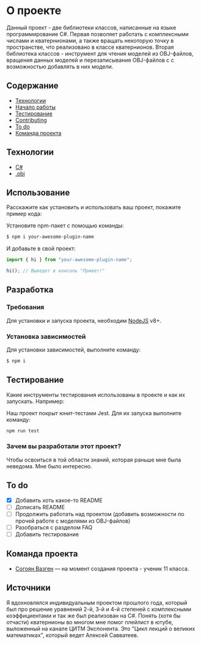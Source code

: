 # О проекте
Данный проект - две библиотеки классов, написанные на языке программирование C#. Первая позволяет работать с комплексными числами и кватернионами, а также вращать некоторую точку в пространстве, что реализовано в классе кватернионов. Вторая библиотека классов - инструмент для чтения моделей из OBJ-файлов, вращения данных моделей и перезаписывания OBJ-файлов с с возможностью добавлять в них модели.

## Содержание
- [Технологии](#технологии)
- [Начало работы](#начало-работы)
- [Тестирование](#тестирование)
- [Contributing](#contributing)
- [To do](#to-do)
- [Команда проекта](#команда-проекта)

## Технологии
- [C#](https://learn.microsoft.com/ru-ru/dotnet/csharp/)
- [.obj](https://en.wikipedia.org/wiki/Wavefront_.obj_file)

## Использование
Расскажите как установить и использовать ваш проект, покажите пример кода:

Установите npm-пакет с помощью команды:
```sh
$ npm i your-awesome-plugin-name
```

И добавьте в свой проект:
```typescript
import { hi } from "your-awesome-plugin-name";

hi(); // Выведет в консоль "Привет!"
```

## Разработка

### Требования
Для установки и запуска проекта, необходим [NodeJS](https://nodejs.org/) v8+.

### Установка зависимостей
Для установки зависимостей, выполните команду:
```sh
$ npm i
```

## Тестирование
Какие инструменты тестирования использованы в проекте и как их запускать. Например:

Наш проект покрыт юнит-тестами Jest. Для их запуска выполните команду:
```sh
npm run test
```

### Зачем вы разработали этот проект?
Чтобы освоиться в той области знаний, которая раньше мне была неведома. Мне было интересно.

## To do
- [x] Добавить хоть какое-то README
- [ ] Дописать README
- [ ] Продолжить работать над проектом (добавить возможности по прочей работе с моделями из OBJ-файлов)
- [ ] Разобраться с разделом FAQ
- [ ] Добавить тестирование

## Команда проекта
- [Согоян Вазген](https://t.me/iheaytdg) — на момент создания проекта - ученик 11 класса.

## Источники
Я вдохновлялся индивидуальным проектом прошлого года, который был про решение уравнений 2-й, 3-й и 4-й степеней с комплексными коэффициентами и так же был реализован на C#․ Понять (хотя бы отчасти) кватернионы во многом мне помог плейлист в ютубе, выложенный на канале ЦИТМ Экспонента. Это "Цикл лекций о великих математиках", который ведет Алексей Савватеев. 